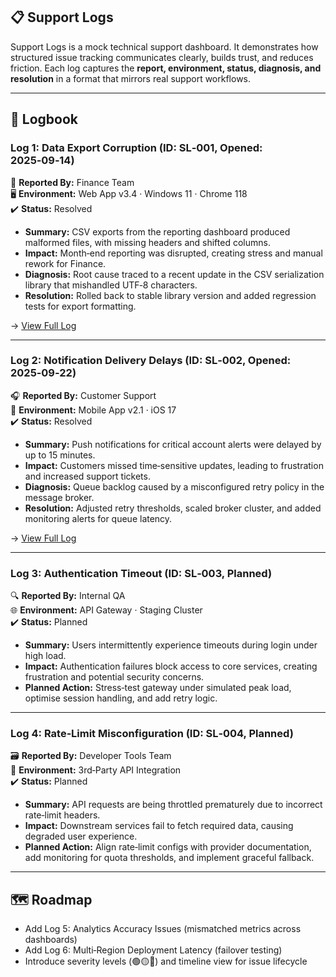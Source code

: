 ## 📋 Support Logs

Support Logs is a mock technical support dashboard. It demonstrates how structured issue tracking communicates clearly, builds trust, and reduces friction. Each log captures the **report, environment, status, diagnosis, and resolution** in a format that mirrors real support workflows.

---

## 📓 Logbook

### Log 1: Data Export Corruption (ID: SL‑001, Opened: 2025‑09‑14)
💼 **Reported By:** Finance Team  
🖥️ **Environment:** Web App v3.4 · Windows 11 · Chrome 118  
✔️ **Status:** Resolved  

- **Summary:** CSV exports from the reporting dashboard produced malformed files, with missing headers and shifted columns.  
- **Impact:** Month‑end reporting was disrupted, creating stress and manual rework for Finance.  
- **Diagnosis:** Root cause traced to a recent update in the CSV serialization library that mishandled UTF‑8 characters.  
- **Resolution:** Rolled back to stable library version and added regression tests for export formatting.  

 → [View Full Log](logs/log-1-data-export/ISSUE.md)

---

### Log 2: Notification Delivery Delays (ID: SL‑002, Opened: 2025‑09‑22)
🎧 **Reported By:** Customer Support  
📱 **Environment:** Mobile App v2.1 · iOS 17  
✔️ **Status:** Resolved  

- **Summary:** Push notifications for critical account alerts were delayed by up to 15 minutes.  
- **Impact:** Customers missed time‑sensitive updates, leading to frustration and increased support tickets.  
- **Diagnosis:** Queue backlog caused by a misconfigured retry policy in the message broker.  
- **Resolution:** Adjusted retry thresholds, scaled broker cluster, and added monitoring alerts for queue latency.  

→ [View Full Log](logs/log-2-notification-delays/ISSUE.md)

---

### Log 3: Authentication Timeout (ID: SL‑003, Planned)
🔍 **Reported By:** Internal QA  
🌐 **Environment:** API Gateway · Staging Cluster  
✔️ **Status:** Planned  

- **Summary:** Users intermittently experience timeouts during login under high load.  
- **Impact:** Authentication failures block access to core services, creating frustration and potential security concerns.  
- **Planned Action:** Stress‑test gateway under simulated peak load, optimise session handling, and add retry logic.  

---

### Log 4: Rate‑Limit Misconfiguration (ID: SL‑004, Planned)
🗃️ **Reported By:** Developer Tools Team  
🔌 **Environment:** 3rd‑Party API Integration  
✔️ **Status:** Planned  

- **Summary:** API requests are being throttled prematurely due to incorrect rate‑limit headers.  
- **Impact:** Downstream services fail to fetch required data, causing degraded user experience.  
- **Planned Action:** Align rate‑limit configs with provider documentation, add monitoring for quota thresholds, and implement graceful fallback.  

---

## 🗺️ Roadmap

- Add Log 5: Analytics Accuracy Issues (mismatched metrics across dashboards)  
- Add Log 6: Multi‑Region Deployment Latency (failover testing)  
- Introduce severity levels (🟢🟡🔴) and timeline view for issue lifecycle
